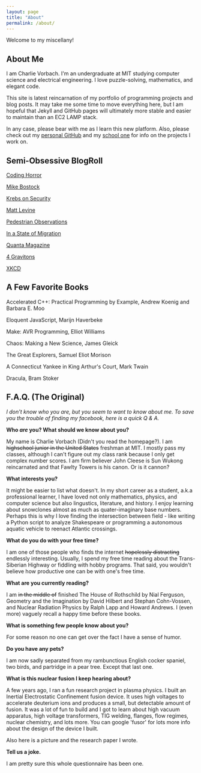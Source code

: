 ```yaml
---
layout: page
title: "About"
permalink: /about/
---
```


Welcome to my miscellany!

## About Me

I am Charlie Vorbach. I'm an undergraduate at MIT studying computer science and electrical engineering. I love puzzle-solving, mathematics, and elegant code.

This site is latest reincarnation of my portfolio of programming projects and blog posts. It may take me some time to move everything here, but I am hopeful that Jekyll and GitHub pages will ultimately more stable and easier to maintain than an EC2 LAMP stack.

In any case, please bear with me as I learn this new platform. Also, please check out my [personal GitHub](https://github.com/CharlieA0) and my [school one](https://github.mit.edu/cvorbach) for info on the projects I work on.

## Semi-Obsessive BlogRoll
[Coding Horror](https://blog.codinghorror.com/)

[Mike Bostock](https://bost.ocks.org/mike/)

[Krebs on Security](https://krebsonsecurity.com/)

[Matt Levine](https://www.bloomberg.com/view/topics/money-stuff)

[Pedestrian Observations](https://pedestrianobservations.com/)

[In a State of Migration](https://medium.com/migration-issues)

[Quanta Magazine](https://www.quantamagazine.org/)

[4 Gravitons](https://4gravitons.wordpress.com/)

[XKCD](https://xkcd.com)

## A Few Favorite Books

Accelerated C++: Practical Programming by Example, Andrew Koenig and‎ Barbara E. Moo

Eloquent JavaScript, Marijn Haverbeke

Make: AVR Programming, Elliot Williams

Chaos: Making a New Science, James Gleick

The Great Explorers, Samuel Eliot Morison

A Connecticut Yankee in King Arthur's Court, Mark Twain

Dracula, Bram Stoker

## F.A.Q. (The Original)
*I don't know who you are, but you seem to want to know about me. To save you the trouble of finding my facebook, here is a quick Q & A.*

__Who *are* you? What should we know about you?__

My name is Charlie Vorbach (Didn't you read the homepage?). I am ~~highschool junior in the United States~~ freshman at MIT. I mostly pass my classes, although I can't figure out my class rank because I only get complex number scores. I am firm believer John Cleese is Sun Wukong reincarnated and that Fawlty Towers is his canon. Or is it cannon?

__What interests you?__

It might be easier to list what doesn't. In my short career as a student, a.k.a professional learner, I have loved not only mathematics, physics, and computer science but also lingustics, literature, and history. I enjoy learning about snowclones almost as much as quater-imaginary base numbers. Perhaps this is why I love finding the intersection between field - like writing a Python script to analyze Shakespeare or programming a autonomous aquatic vehicle to reenact Atlantic crossings.

__What do you do with your free time?__

I am one of those people who finds the internet ~~hopelessly distracting~~ endlessly interesting. Usually, I spend my free time reading about the Trans-Siberian Highway or fiddling with hobby programs. That said, you wouldn't believe how productive one can be with one's free time.

__What are you currently reading?__

I am ~~in the middle of~~ finished The House of Rothschild by Nial Ferguson, Geometry and the Imagination by David Hilbert and Stephan Cohn-Vossen, and Nuclear Radiation Physics by Ralph Lapp and Howard Andrews. I (even more) vaguely recall a happy time before these books.

__What is something few people know about you?__

For some reason no one can get over the fact I have a sense of humor.

__Do you have any pets?__

I am now sadly separated from my rambunctious English cocker spaniel, two birds, and partridge in a pear tree. Except that last one.

__What is this nuclear fusion I keep hearing about?__

A few years ago, I ran a fun research project in plasma physics. I built an Inertial Electrostatic Confinement fusion device. It uses high voltages to accelerate deuterium ions and produces a small, but detectable amount of fusion. It was a lot of fun to build and I got to learn about high vacuum apparatus, high voltage transformers, TIG welding, flanges, flow regimes, nuclear chemistry, and lots more. You can google 'fusor' for lots more info about the design of the device I built.

Also here is a picture and the research paper I wrote.



__Tell us a joke.__

I am pretty sure this whole questionnaire has been one.
